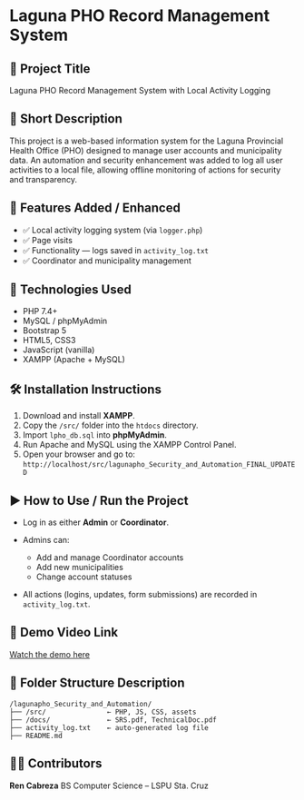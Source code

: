 # Laguna PHO Record Management System

## 📌 Project Title

Laguna PHO Record Management System with Local Activity Logging

## 📝 Short Description

This project is a web-based information system for the Laguna Provincial Health Office (PHO) designed to manage user accounts and municipality data. An automation and security enhancement was added to log all user activities to a local file, allowing offline monitoring of actions for security and transparency.

## 🚀 Features Added / Enhanced

* ✅ Local activity logging system (via `logger.php`)
* ✅ Page visits
* ✅ Functionality — logs saved in `activity_log.txt`
* ✅ Coordinator and municipality management

## 🧰 Technologies Used

* PHP 7.4+
* MySQL / phpMyAdmin
* Bootstrap 5
* HTML5, CSS3
* JavaScript (vanilla)
* XAMPP (Apache + MySQL)

## 🛠 Installation Instructions

1. Download and install **XAMPP**.
2. Copy the `/src/` folder into the `htdocs` directory.
3. Import `lpho_db.sql` into **phpMyAdmin**.
4. Run Apache and MySQL using the XAMPP Control Panel.
5. Open your browser and go to: `http://localhost/src/lagunapho_Security_and_Automation_FINAL_UPDATED`

## ▶️ How to Use / Run the Project

* Log in as either **Admin** or **Coordinator**.
* Admins can:

  * Add and manage Coordinator accounts
  * Add new municipalities
  * Change account statuses
* All actions (logins, updates, form submissions) are recorded in `activity_log.txt`.

## 🎥 Demo Video Link

[Watch the demo here]()

## 📁 Folder Structure Description

```
/lagunapho_Security_and_Automation/
├── /src/               ← PHP, JS, CSS, assets
├── /docs/              ← SRS.pdf, TechnicalDoc.pdf
├── activity_log.txt    ← auto-generated log file
├── README.md
```

## 👨‍💻 Contributors

**Ren Cabreza**
BS Computer Science – LSPU Sta. Cruz

